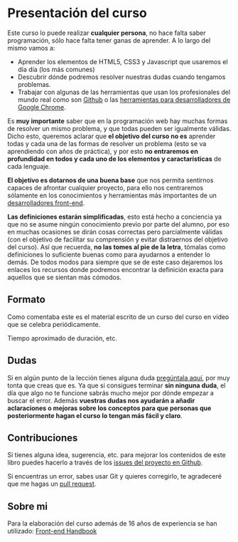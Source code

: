 # Presentación del curso

Este curso lo puede realizar **cualquier persona**, no hace falta saber programación, sólo hace falta tener ganas de aprender. A lo largo del mismo vamos a:

* Aprender los elementos de HTML5, CSS3 y Javascript que usaremos el día día (los más comunes)
* Descubrir dónde podremos resolver nuestras dudas cuando tengamos problemas.
* Trabajar con algunas de las herramientas que usan los profesionales del mundo real como son [Github](http://github.com/) o las [herramientas para desarrolladores de Google Chrome](https://developer.chrome.com/devtools).

Es **muy importante** saber que en la programación web hay muchas formas de resolver un mismo problema, y que todas pueden ser igualmente válidas. 
Dicho esto, queremos aclarar que **el objetivo del curso no es** aprender todas y cada una de las formas de resolver un problema (esto se va aprendiendo con años de práctica), y por esto **no entraremos en profundidad en todos y cada uno de los elementos y caractarísticas** de cada lenguaje.

**El objetivo es dotarnos de una buena base** que nos permita sentirnos capaces de afrontar cualquier proyecto, para ello nos centraremos sólamente en los conocimientos y herramientas más importantes de un [desarrolladores front-end](https://en.wikipedia.org/wiki/Front_end_development).

**Las definiciones estarán simplificadas**, esto está hecho a conciencia ya que no se asume ningún conocimiento previo por parte del alumno, por eso en muchas ocasiones se dirán cosas correctas pero parcialmente válidas (con el objetivo de facilitar su comprensión y evitar distraernos del objetivo del curso). Así que recuerda, **no las tomes al pie de la letra**, tómalas como definiciones lo suficiente buenas como para ayudarnos a entender lo demás. De todos modos para siempre que se de este caso dejaremos los enlaces los recursos donde podremos encontrar la definición exacta para aquellos que se sientan más cómodos.

## Formato
Como comentaba este es el material escrito de un curso del curso en vídeo que se celebra periódicamente.

Tiempo aproximado de duración, etc.

## Dudas
Si en algún punto de la lección tienes alguna duda [pregúntala aquí](https://www.gitbook.com/book/hhkaos/introduccion-a-html5/discussions), por muy tonta que creas que es. Ya que si consigues terminar **sin ninguna duda**, el día que algo no te funcione sabrás mucho mejor por dónde empezar a buscar el error. Además **vuestras dudas nos ayudarán a añadir aclaraciones o mejoras sobre los conceptos para que personas que posteriormente hagan el curso lo tengan más fácil y claro**.

## Contribuciones
Si tienes alguna idea, sugerencia, etc. para mejorar los contenidos de este libro puedes hacerlo a través de los [issues del proyecto en Github](https://github.com/hhkaos/introduccion-a-html5/issues).

Si encuentras un error, sabes usar Git y quieres corregirlo, te agradeceré que me hagas un [pull request](https://help.github.com/articles/using-pull-requests/).

## Sobre mi

Para la elaboración del curso además de 16 años de experiencia se han utilizado: [Front-end Handbook](https://www.gitbook.com/book/frontendmasters/front-end-handbook/details)